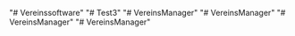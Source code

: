 "# Vereinssoftware" 
"# Test3" 
"# VereinsManager" 
"# VereinsManager" 
"# VereinsManager" 
"# VereinsManager" 
